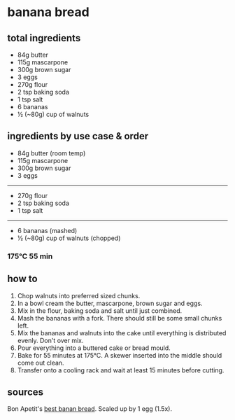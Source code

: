 # banana bread

## total ingredients

- 84g butter
- 115g mascarpone
- 300g brown sugar
- 3 eggs
- 270g flour
- 2 tsp baking soda
- 1 tsp salt
- 6 bananas
- ½ (~80g) cup of walnuts

## ingredients by use case & order

- 84g butter (room temp)
- 115g mascarpone
- 300g brown sugar
- 3 eggs

---

- 270g flour
- 2 tsp baking soda
- 1 tsp salt

---

- 6 bananas (mashed)
- ½ (~80g) cup of walnuts (chopped)

### 175°C 55 min

## how to

1. Chop walnuts into preferred sized chunks.
2. In a bowl cream the butter, mascarpone, brown sugar and eggs.
3. Mix in the flour, baking soda and salt until just combined.
4. Mash the bananas with a fork. There should still be some small chunks left.
5. Mix the bananas and walnuts into the cake until everything is distributed evenly. Don't over mix.
6. Pour everything into a buttered cake or bread mould.
7. Bake for 55 minutes at 175°C. A skewer inserted into the middle should come out clean.
8. Transfer onto a cooling rack and wait at least 15 minutes before cutting.

## sources

Bon Apetit's [best banan bread](https://www.bonappetit.com/recipe/banana-bread). Scaled up by 1 egg (1.5x).

